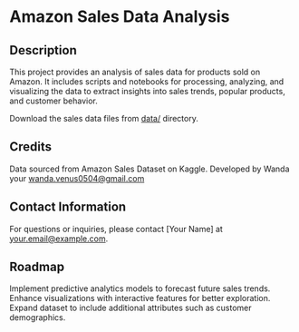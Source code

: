 # Amazon Sales Data Analysis

## Description
This project provides an analysis of sales data for products sold on Amazon. It includes scripts and notebooks for processing, analyzing, and visualizing the data to extract insights into sales trends, popular products, and customer behavior.


Download the sales data files from [data/](data/) directory.

## Credits

Data sourced from Amazon Sales Dataset on Kaggle.
Developed by Wanda your wanda.venus0504@gmail.com

## Contact Information
For questions or inquiries, please contact [Your Name] at your.email@example.com.

## Roadmap
Implement predictive analytics models to forecast future sales trends.
Enhance visualizations with interactive features for better exploration.
Expand dataset to include additional attributes such as customer demographics.
